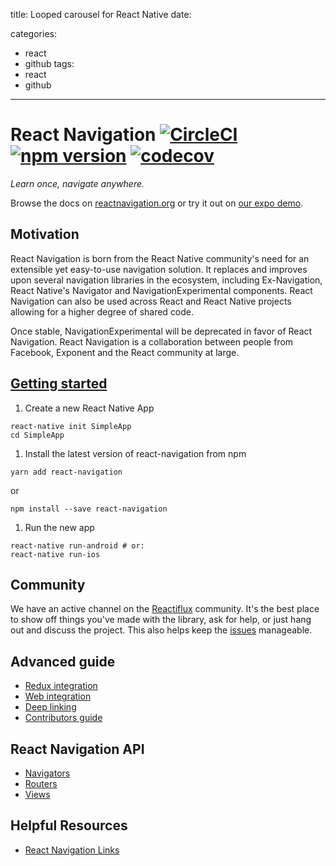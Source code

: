 title: Looped carousel for React Native
date: 

categories: 
- react
- github
tags: 
- react
- github
---

# React Navigation [![CircleCI](https://camo.githubusercontent.com/ff81fcdd4e22a46e80a685cf4ec2463a703cd32a/68747470733a2f2f636972636c6563692e636f6d2f67682f72656163742d636f6d6d756e6974792f72656163742d6e617669676174696f6e2f747265652f6d61737465722e7376673f7374796c653d736869656c6426636972636c652d746f6b656e3d36323266636231643738343133303834633266343436393965643231303432343661313737343835)](https://circleci.com/gh/react-community/react-navigation/tree/master) [![npm version](https://camo.githubusercontent.com/b8c5612cd3782f3396bbc1da7ca1f4bdc8372fab/68747470733a2f2f62616467652e667572792e696f2f6a732f72656163742d6e617669676174696f6e2e737667)](https://badge.fury.io/js/react-navigation) [![codecov](https://camo.githubusercontent.com/08fcdb6e7152afa032740f3546040040817d9bde/68747470733a2f2f636f6465636f762e696f2f67682f72656163742d636f6d6d756e6974792f72656163742d6e617669676174696f6e2f6272616e63682f6d61737465722f67726170682f62616467652e737667)](https://codecov.io/gh/react-community/react-navigation)

*Learn once, navigate anywhere.*

Browse the docs on [reactnavigation.org](https://reactnavigation.org/) or try it out on [our expo demo](https://exp.host/@react-navigation/NavigationPlayground).

## Motivation

React Navigation is born from the React Native community's need for an extensible yet easy-to-use navigation solution. It replaces and improves upon several navigation libraries in the ecosystem, including Ex-Navigation, React Native's Navigator and NavigationExperimental components. React Navigation can also be used across React and React Native projects allowing for a higher degree of shared code.

Once stable, NavigationExperimental will be deprecated in favor of React Navigation. React Navigation is a collaboration between people from Facebook, Exponent and the React community at large.

## [Getting started](https://reactnavigation.org/docs/intro/)

1. Create a new React Native App

```
react-native init SimpleApp
cd SimpleApp

```

1. Install the latest version of react-navigation from npm

```
yarn add react-navigation

```

or

```
npm install --save react-navigation

```

1. Run the new app

```
react-native run-android # or:
react-native run-ios

```

## Community

We have an active channel on the [Reactiflux](https://www.reactiflux.com/) community. It's the best place to show off things you've made with the library, ask for help, or just hang out and discuss the project. This also helps keep the [issues](https://github.com/react-community/react-navigation/issues) manageable.

## Advanced guide

- [Redux integration](https://reactnavigation.org/docs/guides/redux)
- [Web integration](https://reactnavigation.org/docs/guides/web)
- [Deep linking](https://reactnavigation.org/docs/guides/linking)
- [Contributors guide](https://reactnavigation.org/docs/guides/contributors)

## React Navigation API

- [Navigators](https://reactnavigation.org/docs/navigators/)
- [Routers](https://reactnavigation.org/docs/routers/)
- [Views](https://reactnavigation.org/docs/views/)

## Helpful Resources

- [React Navigation Links](https://github.com/react-navigation/react-navigation-links)